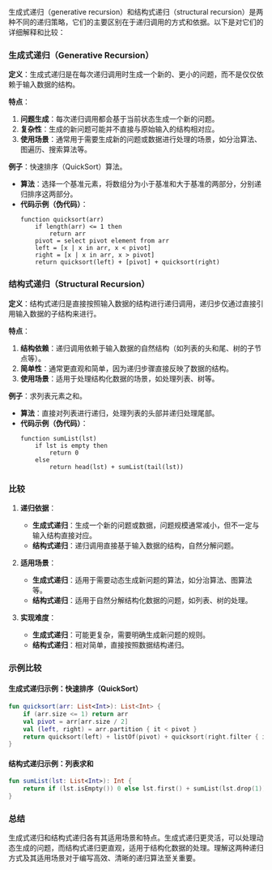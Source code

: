 生成式递归（generative recursion）和结构式递归（structural recursion）是两种不同的递归策略，它们的主要区别在于递归调用的方式和依据。以下是对它们的详细解释和比较：

### 生成式递归（Generative Recursion）

**定义**：生成式递归是在每次递归调用时生成一个新的、更小的问题，而不是仅仅依赖于输入数据的结构。

**特点**：
1. **问题生成**：每次递归调用都会基于当前状态生成一个新的问题。
2. **复杂性**：生成的新问题可能并不直接与原始输入的结构相对应。
3. **使用场景**：通常用于需要生成新的问题或数据进行处理的场景，如分治算法、图遍历、搜索算法等。

**例子**：快速排序（QuickSort）算法。
- **算法**：选择一个基准元素，将数组分为小于基准和大于基准的两部分，分别递归排序这两部分。
- **代码示例（伪代码）**：
  ```pseudo
  function quicksort(arr)
      if length(arr) <= 1 then
          return arr
      pivot = select pivot element from arr
      left = [x | x in arr, x < pivot]
      right = [x | x in arr, x > pivot]
      return quicksort(left) + [pivot] + quicksort(right)
  ```

### 结构式递归（Structural Recursion）

**定义**：结构式递归是直接按照输入数据的结构进行递归调用，递归步仅通过直接引用输入数据的子结构来进行。

**特点**：
1. **结构依赖**：递归调用依赖于输入数据的自然结构（如列表的头和尾、树的子节点等）。
2. **简单性**：通常更直观和简单，因为递归步骤直接反映了数据的结构。
3. **使用场景**：适用于处理结构化数据的场景，如处理列表、树等。

**例子**：求列表元素之和。
- **算法**：直接对列表进行递归，处理列表的头部并递归处理尾部。
- **代码示例（伪代码）**：
  ```pseudo
  function sumList(lst)
      if lst is empty then
          return 0
      else
          return head(lst) + sumList(tail(lst))
  ```

### 比较

1. **递归依据**：
   - **生成式递归**：生成一个新的问题或数据，问题规模通常减小，但不一定与输入结构直接对应。
   - **结构式递归**：递归调用直接基于输入数据的结构，自然分解问题。

2. **适用场景**：
   - **生成式递归**：适用于需要动态生成新问题的算法，如分治算法、图算法等。
   - **结构式递归**：适用于自然分解结构化数据的问题，如列表、树的处理。

3. **实现难度**：
   - **生成式递归**：可能更复杂，需要明确生成新问题的规则。
   - **结构式递归**：相对简单，直接按照数据结构递归。

### 示例比较

#### 生成式递归示例：快速排序（QuickSort）
```kotlin
fun quicksort(arr: List<Int>): List<Int> {
    if (arr.size <= 1) return arr
    val pivot = arr[arr.size / 2]
    val (left, right) = arr.partition { it < pivot }
    return quicksort(left) + listOf(pivot) + quicksort(right.filter { it != pivot })
}
```

#### 结构式递归示例：列表求和
```kotlin
fun sumList(lst: List<Int>): Int {
    return if (lst.isEmpty()) 0 else lst.first() + sumList(lst.drop(1))
}
```

### 总结

生成式递归和结构式递归各有其适用场景和特点。生成式递归更灵活，可以处理动态生成的问题，而结构式递归更直观，适用于结构化数据的处理。理解这两种递归方式及其适用场景对于编写高效、清晰的递归算法至关重要。
